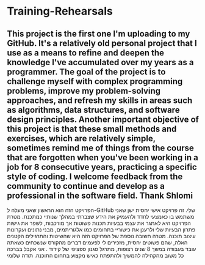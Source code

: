 # Training-Rehearsals
This project is the first one I'm uploading to my GitHub. 
It's a relatively old personal project that I use as a means to refine and deepen the knowledge I've accumulated over my years as a programmer. 
The goal of the project is to challenge myself with complex programming problems, improve my problem-solving approaches, and refresh my skills in areas such as algorithms, data structures, and software design principles. Another important objective of this project is that these small methods and exercises, which are relatively simple, sometimes remind me of things from the course that are forgotten when you've been working in a job for 8 consecutive years, practicing a specific style of coding.
I welcome feedback from the community to continue and develop as a professional in the software field.
Thank Shlomi
---------------------------------------------------------------------------------------------
הפרויקט הזה הוא הראשון שאני מעלה ל-GitHub שלי.
זה פרויקט אישי יחסית ישן שאני משתמש בו כאמצעי לחדד ולהעמיק את הידע שצברתי במהלך שנותיי כמתכנת.
מטרת הפרויקט היא לאתגר את עצמי בבעיות תכנות פשוטות אך מורכבות, לשפר את גישות פתרון הבעיות שלי ולרענן את כישוריי בתחומים כמו אלגוריתמים, מבני נתונים ועקרונות עיצוב תוכנה. מטרה חשובה נוספת של הפרויקט הזה היא שהשיטות והתרגילים הקטנים האלה, שהם פשוטים יחסית, מזכירים לי לפעמים דברים מהקורס שנשכחים כשאתה עובד בעבודה במשך 8 שנים רצופות, מתרגל סגנון ספציפי של קידוד .
אני אקבל בברכה כל משוב מהקהילה להמשיך ולהתפתח כאיש מקצוע בתחום התוכנה.
תודה שלומי
